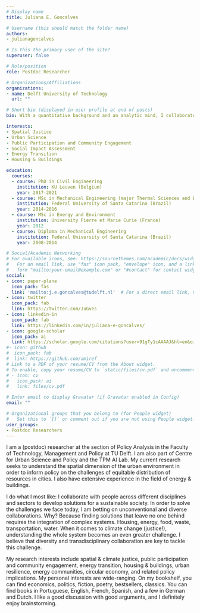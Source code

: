 ```yaml
---
# Display name
title: Juliana E. Goncalves

# Username (this should match the folder name)
authors:
- julianagoncalves

# Is this the primary user of the site?
superuser: false

# Role/position
role: Postdoc Researcher

# Organizations/Affiliations
organizations:
- name: Delft University of Technology
  url: ""

# Short bio (displayed in user profile at end of posts)
bio: With a quantitative background and an analytic mind, I collaborate with people across disciplines and sectors to develop solutions for a sustainable and just society. I believe it is possible to transform the world.

interests:
- Spatial Justice
- Urban Science
- Public Participation and Community Engagement
- Social Impact Assessment
- Energy Transition
- Housing & Buildings

education:
  courses:
  - course: PhD in Civil Engineering
    institution: KU Leuven (Belgium)
    year: 2017-2021
  - course: MSc in Mechanical Engineering (major Thermal Sciences and Engineering)
    institution: Federal University of Santa Catarina (Brazil)
    year: 2014-2016
  - course: MSc in Energy and Environment
    institution: University Pierre et Marie Curie (France)
    year: 2012
  - course: Diploma in Mechanical Engineering
    institution: Federal University of Santa Catarina (Brazil)
    year: 2008-2014

# Social/Academic Networking
# For available icons, see: https://sourcethemes.com/academic/docs/widgets/#icons
#   For an email link, use "fas" icon pack, "envelope" icon, and a link in the
#   form "mailto:your-email@example.com" or "#contact" for contact widget.
social:
- icon: paper-plane
  icon_pack: fas
  link: 'mailto:j.e.goncalves@tudelft.nl'  # For a direct email link, use "mailto:test@example.org".
- icon: twitter
  icon_pack: fab
  link: https://twitter.com/JuGves
- icon: linkedin-in
  icon_pack: fab
  link: https://linkedin.com/in/juliana-e-goncalves/
- icon: google-scholar
  icon_pack: ai
  link: https://scholar.google.com/citations?user=91gTy1cAAAAJ&hl=en&oi=sra
#- icon: github
#  icon_pack: fab
#  link: https://github.com/amiref
# Link to a PDF of your resume/CV from the About widget.
# To enable, copy your resume/CV to `static/files/cv.pdf` and uncomment the lines below.
# - icon: cv
#   icon_pack: ai
#   link: files/cv.pdf

# Enter email to display Gravatar (if Gravatar enabled in Config)
email: ""

# Organizational groups that you belong to (for People widget)
#   Set this to `[]` or comment out if you are not using People widget.
user_groups:
- Postdoc Researchers
---
```


I am a (postdoc) researcher at the section of Policy Analysis in the Faculty of Technology, Management and Policy at TU Delft. I am also part of Centre for Urban Science and Policy and the TPM AI Lab. My current research seeks to understand the spatial dimension of the urban environment in order to inform policy on the challenges of equitable distribution of resources in cities. I also have extensive experience in the field of energy & buildings.

I do what I most like: I collaborate with people across different disciplines and sectors to develop solutions for a sustainable society. In order to solve the challenges we face today, I am betting on unconventional and diverse collaborations. Why? Because finding solutions that leave no one behind requires the integration of complex systems. Housing, energy, food, waste, transportation, water. When it comes to climate change (justice!), understanding the whole system becomes an even greater challenge. I believe that diversity and transdisciplinary collaboration are key to tackle this challenge.

My research interests include spatial & climate justice, public participation and community engagement, energy transition, housing & buildings, urban resilience, energy communities, circular economy, and related policy implications. My personal interests are wide-ranging. On my bookshelf, you can find economics, politics, fiction, poetry, bestsellers, classics. You can find books in Portuguese, English, French, Spanish, and a few in German and Dutch. I like a good discussion with good arguments, and I definitely enjoy brainstorming.
